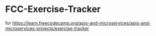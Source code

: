 # FCC-Exercise-Tracker
for https://learn.freecodecamp.org/apis-and-microservices/apis-and-microservices-projects/exercise-tracker
